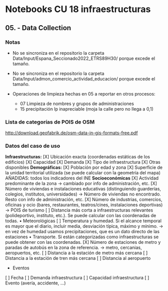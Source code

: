 # Notebooks CU 18 infraestructuras


## 05. - Data Collection

### Notas

- No se sincroniza en el repositorio la carpeta Data/Input/Espana_Seccionado2022_ETRS89H30/ porque excede el tamaño.

- No se sincroniza en el repositorio la carpeta Data/Input/admon_comercio_actividad_educacion/ porque excede el tamaño.

- Operaciones de limpieza hechas en 05 a reportar en otros procesos:
    - 07 Limpieza de nombres y grupos de administraciones
    - 15 precipitación Ip inapreciable (moja la calle pero no llega a 0,1)
    
### Lista de categorías de POIS de OSM

http://download.geofabrik.de/osm-data-in-gis-formats-free.pdf

### Datos del caso de uso

**Infraestructuras:**
[X] Ubicación exacta (coordenadas estáticas de los edificios)
[X] Capacidad
[X] Demanda
[X] Tipo de infraestructura
[X] Otras disponibles
**Demográficas:**
[X] Población por edad y zona
[X] Superficie de la unidad territorial utilizada (se puede calcular con la geometría del mapa)
AÑADIDAS: todos los indicadores del INE
**Socioeconómicas**
[X] Actividad predominante de la zona -> cambiado por info de administración, etc.
[X] Número de viviendas e instalaciones educativas (distinguiendo guarderías, colegios, institutos, universidades) -> Número de viviendas no encontrado. Resto con info de administración, etc.
[X] Número de industrias, comercios, oficinas y ocio (bares, restaurantes, teatros/cines, instalaciones deportivas) -> POIS de turismo
[ ] Distancia más corta a infraestructuras relevantes (polideportivo, instituto, etc.). Se puede calcular con las coordenadas de todas.
• Meteorológicas
[ ] Temperatura y humedad. Si el alcance temporal es mayor que el diario, incluir media, desviación típica, máximo y mínimo. -> en vez de humedad usamos precipitaciones, que es un dato directo de las estaciones
• Transporte. Si están categorizadas como infraestructuras se puede obtener con las coordenadas.
[X] Número de estaciones de metro y paradas de autobús en la zona de referencia. -> metro, cercanias, aeropuertos, etc.
[ ] Distancia a la estación de metro más cercana
[ ] Distancia a la estación de tren más cercana
[ ] Distancia al aeropuerto

* Eventos

[ ] Fecha
[ ] Demanda infraestructura
[ ] Capacidad infraestructura
[ ] Evento (avería, accidente, ...)


